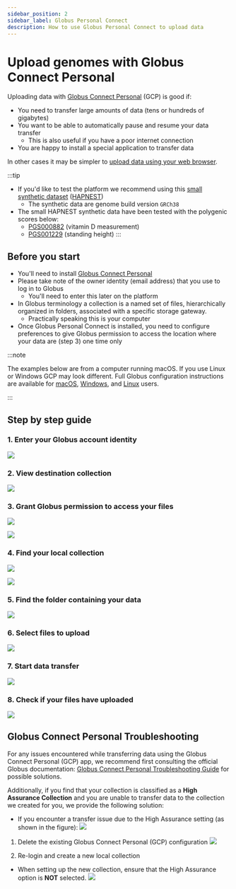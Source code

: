 ```yaml
---
sidebar_position: 2
sidebar_label: Globus Personal Connect
description: How to use Globus Personal Connect to upload data
---
```


# Upload genomes with Globus Connect Personal

Uploading data with [Globus Connect
Personal](https://www.globus.org/globus-connect-personal) (GCP) is good if:

* You need to transfer large amounts of data (tens or hundreds of gigabytes)
* You want to be able to automatically pause and resume your data transfer
  * This is also useful if you have a poor internet connection
* You are happy to install a special application to transfer data

In other cases it may be simpler to [upload data using your web browser](web.md).

:::tip
* If you'd like to test the platform we recommend using this [small synthetic dataset](https://ftp.ebi.ac.uk/pub/databases/spot/intervene/) ([HAPNEST](https://pubmed.ncbi.nlm.nih.gov/37647640/))
  * The synthetic data are genome build version `GRCh38`  
* The small HAPNEST synthetic data have been tested with the polygenic scores below:
  * [PGS000882](https://www.pgscatalog.org/score/PGS000882/) (vitamin D
  measurement)
  * [PGS001229](https://www.pgscatalog.org/score/PGS001229/)
  (standing height)
:::

## Before you start

* You'll need to install [Globus Connect
Personal](https://www.globus.org/globus-connect-personal)
* Please take note of the owner identity (email address) that you use to log in to
Globus
  * You'll need to enter this later on the platform
* In Globus terminology a collection is a named set of files, hierarchically
organized in folders, associated with a specific storage gateway.
  * Practically speaking this is your computer
* Once Globus Personal Connect is installed, you need to configure preferences to
give Globus permission to access the location where your data are (step 3) one time only

:::note

The examples below are from a computer running macOS. If you use Linux or
Windows GCP may look different. Full Globus configuration instructions are
available for
[macOS](https://docs.globus.org/how-to/globus-connect-personal-mac/#configuration),
[Windows](https://docs.globus.org/how-to/globus-connect-personal-windows/#configuration),
and [Linux](https://docs.globus.org/how-to/globus-connect-personal-linux/)
users.

:::

## Step by step guide

### 1. Enter your Globus account identity

![](/img/web-upload/screen-1.png)

### 2. View destination collection

![](/img/web-upload/screen-2.png)

### 3. Grant Globus permission to access your files

![](/img/app-upload/screen-3.png)

![](/img/app-upload/screen-5.png)

### 4. Find your local collection

![](/img/app-upload/screen-6.png)

![](/img/app-upload/screen-7.png)

### 5. Find the folder containing your data

![](/img/app-upload/screen-8.png)

### 6. Select files to upload

![](/img/app-upload/screen-9.png)

### 7. Start data transfer

![](/img/app-upload/screen-10.png)

### 8. Check if your files have uploaded

![](/img/app-upload/screen-11.png)

## Globus Connect Personal Troubleshooting

For any issues encountered while transferring data using the Globus Connect Personal (GCP) app, we recommend first consulting the official Globus documentation: [Globus Connect Personal Troubleshooting Guide](https://docs.globus.org/globus-connect-personal/troubleshooting-guide/#troubleshooting_problems_accessing_a_file_directory_or_removable_drive) for possible solutions.

Additionally, if you find that your collection is classified as a **High Assurance Collection** and you are unable to transfer data to the collection we created for you, we provide the following solution:

* If you encounter a transfer issue due to the High Assurance setting (as shown in the figure):
  ![](/img/app-upload/screen-12.png)
1. Delete the existing Globus Connect Personal (GCP) configuration
  ![](/img/app-upload/screen-13.png)

2. Re-login and create a new local collection
  
  * When setting up the new collection, ensure that the High Assurance option is **NOT** selected.
  ![](/img/app-upload/screen-14.png)
